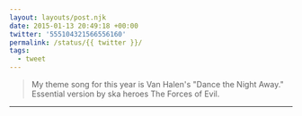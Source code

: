 ```yaml
---
layout: layouts/post.njk
date: 2015-01-13 20:49:18 +00:00
twitter: '555104321566556160'
permalink: /status/{{ twitter }}/
tags: 
  - tweet
---
```


> My theme song for this year is Van Halen's "Dance the Night Away." Essential version by ska heroes The Forces of Evil.

---
